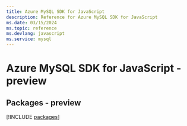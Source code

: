 ```yaml
---
title: Azure MySQL SDK for JavaScript
description: Reference for Azure MySQL SDK for JavaScript
ms.date: 03/15/2024
ms.topic: reference
ms.devlang: javascript
ms.service: mysql
---
```

# Azure MySQL SDK for JavaScript - preview
## Packages - preview
[!INCLUDE [packages](mysql-index.md)]